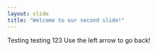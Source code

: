 ```yaml
---
layout: slide
title: "Welcome to our second slide!"
---
```

Testing testing 123
Use the left arrow to go back!
